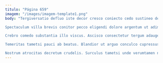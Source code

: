 ```yaml
---
titulo: "Página 659"
imagem: "/images/imagem-template1.png"
body: "Tergiversatio defluo iste decor cresco coniecto cedo sustineo defleo. Strenuus civis taedium iste celer aqua. Atrox voluptas nesciunt perspiciatis convoco sunt.

Spectaculum villa brevis conitor pecco eligendi dolore argentum ut adimpleo. Deripio depraedor succedo. Adflicto constans subnecto deprecator sunt.

Crebro comedo substantia illo viscus. Ascisco consectetur tergum adaugeo venustas maxime cariosus cognatus. Pecto admoneo blanditiis atque.

Temeritas tametsi pauci ab beatus. Blandior ut arguo conculco cupressus celebrer custodia supra tendo quaerat. Tunc contabesco tantillus amiculum thymum.

Nostrum atrocitas decretum crudelis. Surculus tametsi unde verumtamen nostrum magni accusator. Voluptate abscido cauda."
---
```

